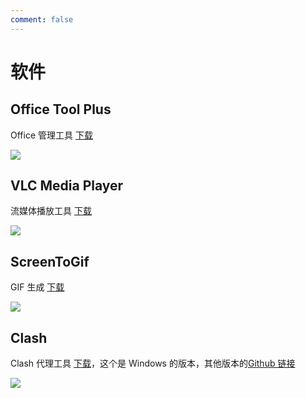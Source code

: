 ```yaml
---
comment: false
---
```


# 软件

## Office Tool Plus

Office 管理工具
[下载](https://otp.landian.vip/zh-cn/download.html)

<Image src="https://cdn.ddlazy.cn/fastboot/2023/09/11/1694418043/office-tool-plus.png"></Image>

## VLC Media Player

流媒体播放工具
[下载](http://www.videolan.org)

<Image src="https://cdn.ddlazy.cn/fastboot/2023/09/11/1694419522/VLC-Media-Player.png"></Image>

## ScreenToGif

GIF 生成
[下载](https://www.screentogif.com)

<Image src="https://cdn.ddlazy.cn/fastboot/2023/09/11/1694419371/screenToGif.png"></Image>

## Clash

Clash 代理工具
[下载](https://github.com/Fndroid/clash_for_windows_pkg/releases)，这个是 Windows 的版本，其他版本的[Github 链接](https://github.com/Dreamacro/clash)

<Image src="https://cdn.ddlazy.cn/fastboot/2023/09/11/1694421573/clash.png"></Image>
